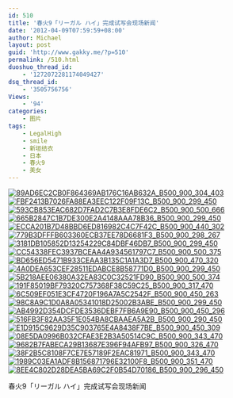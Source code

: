 ```yaml
---
id: 510
title: '春火9「リーガル ハイ」完成试写会现场新闻'
date: '2012-04-09T07:59:59+08:00'
author: Michael
layout: post
guid: 'http://www.gakky.me/?p=510'
permalink: /510.html
duoshuo_thread_id:
    - '1272072281174049427'
dsq_thread_id:
    - '3505756756'
Views:
    - '94'
categories:
    - 图片
tags:
    - LegalHigh
    - smile
    - 新垣结衣
    - 日本
    - 春火9
    - 美女
---
```


[![89AD6EC2CB0F864369AB176C16AB632A_B500_900_304_403](http://www.yui-aragaki.org/wp-content/uploads/img/89AD6EC2CB0F864369AB176C16AB632A_B500_900_304_403.jpeg)](http://www.yui-aragaki.org/wp-content/uploads/img/89AD6EC2CB0F864369AB176C16AB632A_B1280_1280_304_403.jpeg) [![FBF2413B7026FA88EA3EEC122F09F13C_B500_900_299_450](http://www.yui-aragaki.org/wp-content/uploads/img/FBF2413B7026FA88EA3EEC122F09F13C_B500_900_299_450.jpeg)](http://www.yui-aragaki.org/wp-content/uploads/img/FBF2413B7026FA88EA3EEC122F09F13C_B1280_1280_299_450.jpeg) [![593CB853EAC682D7FAD2C7B3E8FDE6C2_B500_900_500_666](http://www.yui-aragaki.org/wp-content/uploads/img/593CB853EAC682D7FAD2C7B3E8FDE6C2_B500_900_500_666.jpeg)](http://www.yui-aragaki.org/wp-content/uploads/img/593CB853EAC682D7FAD2C7B3E8FDE6C2_B1280_1280_540_720.jpeg) [![665B2847C1B7DE300E2A4148AAA78B36_B500_900_299_450](http://www.yui-aragaki.org/wp-content/uploads/img/665B2847C1B7DE300E2A4148AAA78B36_B500_900_299_450.jpeg)](http://www.yui-aragaki.org/wp-content/uploads/img/665B2847C1B7DE300E2A4148AAA78B36_B1280_1280_299_450.jpeg) [![ECCA201B7D48BBD6ED816982C4C7F42C_B500_900_440_302](http://www.yui-aragaki.org/wp-content/uploads/img/ECCA201B7D48BBD6ED816982C4C7F42C_B500_900_440_302.jpeg)](http://www.yui-aragaki.org/wp-content/uploads/img/ECCA201B7D48BBD6ED816982C4C7F42C_B1280_1280_440_302.jpeg) [![779B3DFFFB603360ECB37EE78D6681F3_B500_900_298_267](http://www.yui-aragaki.org/wp-content/uploads/img/779B3DFFFB603360ECB37EE78D6681F3_B500_900_298_267.jpeg)](http://www.yui-aragaki.org/wp-content/uploads/img/779B3DFFFB603360ECB37EE78D6681F3_B1280_1280_298_267.jpeg) [![3181DB105852D13254229C84DBF46DB7_B500_900_299_450](http://www.yui-aragaki.org/wp-content/uploads/img/3181DB105852D13254229C84DBF46DB7_B500_900_299_450.jpeg)](http://www.yui-aragaki.org/wp-content/uploads/img/3181DB105852D13254229C84DBF46DB7_B1280_1280_299_450.jpeg) [![CC54338FEC3937BCEAA4A934561797C7_B500_900_500_375](http://www.yui-aragaki.org/wp-content/uploads/img/CC54338FEC3937BCEAA4A934561797C7_B500_900_500_375.jpeg)](http://www.yui-aragaki.org/wp-content/uploads/img/CC54338FEC3937BCEAA4A934561797C7_B1280_1280_720_540.jpeg) [![BD656ED5471B933CEAA3B135C1A1A3D7_B500_900_470_320](http://www.yui-aragaki.org/wp-content/uploads/img/BD656ED5471B933CEAA3B135C1A1A3D7_B500_900_470_320.jpeg)](http://www.yui-aragaki.org/wp-content/uploads/img/BD656ED5471B933CEAA3B135C1A1A3D7_B1280_1280_470_320.jpeg) [![4A0DEA653CEF28511EDABCE8B58771D0_B500_900_299_450](http://www.yui-aragaki.org/wp-content/uploads/img/4A0DEA653CEF28511EDABCE8B58771D0_B500_900_299_450.jpeg)](http://www.yui-aragaki.org/wp-content/uploads/img/4A0DEA653CEF28511EDABCE8B58771D0_B1280_1280_299_450.jpeg) [![5B218AEE06380A32EA83C0C32521FD90_B500_900_500_374](http://www.yui-aragaki.org/wp-content/uploads/img/5B218AEE06380A32EA83C0C32521FD90_B500_900_500_374.jpeg)](http://www.yui-aragaki.org/wp-content/uploads/img/5B218AEE06380A32EA83C0C32521FD90_B1280_1280_961_720.jpeg) [![191F85019BF79320C757368F38C59C25_B500_900_317_470](http://www.yui-aragaki.org/wp-content/uploads/img/191F85019BF79320C757368F38C59C25_B500_900_317_470.jpeg)](http://www.yui-aragaki.org/wp-content/uploads/img/191F85019BF79320C757368F38C59C25_B1280_1280_317_470.jpeg) [![6C509EF051E3CF4720F196A7A5C2542F_B500_900_450_263](http://www.yui-aragaki.org/wp-content/uploads/img/6C509EF051E3CF4720F196A7A5C2542F_B500_900_450_263.jpeg)](http://www.yui-aragaki.org/wp-content/uploads/img/6C509EF051E3CF4720F196A7A5C2542F_B1280_1280_450_263.jpeg) [![98C8A9C1D0A8A05341018D25002B3ABE_B500_900_299_450](http://www.yui-aragaki.org/wp-content/uploads/img/98C8A9C1D0A8A05341018D25002B3ABE_B500_900_299_450.jpeg)](http://www.yui-aragaki.org/wp-content/uploads/img/98C8A9C1D0A8A05341018D25002B3ABE_B1280_1280_299_450.jpeg) [![AB4992D354DCFDE3536DEBF7FB6A9E90_B500_900_450_296](http://www.yui-aragaki.org/wp-content/uploads/img/AB4992D354DCFDE3536DEBF7FB6A9E90_B500_900_450_296.jpeg)](http://www.yui-aragaki.org/wp-content/uploads/img/AB4992D354DCFDE3536DEBF7FB6A9E90_B1280_1280_450_296.jpeg) [![516FB3F82AA35F1E054BA8CBAAEA5A2B_B500_900_290_450](http://www.yui-aragaki.org/wp-content/uploads/img/516FB3F82AA35F1E054BA8CBAAEA5A2B_B500_900_290_450.jpeg)](http://www.yui-aragaki.org/wp-content/uploads/img/516FB3F82AA35F1E054BA8CBAAEA5A2B_B1280_1280_290_450.jpeg) [![E1D915C9629D35C903765E4A8438F7BE_B500_900_450_309](http://www.yui-aragaki.org/wp-content/uploads/img/E1D915C9629D35C903765E4A8438F7BE_B500_900_450_309.jpeg)](http://www.yui-aragaki.org/wp-content/uploads/img/E1D915C9629D35C903765E4A8438F7BE_B1280_1280_450_309.jpeg) [![08E5DA0996B032CFAE3E2B3A50514C9C_B500_900_343_470](http://www.yui-aragaki.org/wp-content/uploads/img/08E5DA0996B032CFAE3E2B3A50514C9C_B500_900_343_470.jpeg)](http://www.yui-aragaki.org/wp-content/uploads/img/08E5DA0996B032CFAE3E2B3A50514C9C_B1280_1280_343_470.jpeg) [![9682B7FABECA29B13687E396F94AFB97_B500_900_326_470](http://www.yui-aragaki.org/wp-content/uploads/img/9682B7FABECA29B13687E396F94AFB97_B500_900_326_470.jpeg)](http://www.yui-aragaki.org/wp-content/uploads/img/9682B7FABECA29B13687E396F94AFB97_B1280_1280_326_470.jpeg) [![38F2B5C8108F7CE7E57189F2EAC81971_B500_900_343_470](http://www.yui-aragaki.org/wp-content/uploads/img/38F2B5C8108F7CE7E57189F2EAC81971_B500_900_343_470.jpeg)](http://www.yui-aragaki.org/wp-content/uploads/img/38F2B5C8108F7CE7E57189F2EAC81971_B1280_1280_343_470.jpeg) [![1989C03EA1ADF8B156871796E32100F8_B500_900_351_470](http://www.yui-aragaki.org/wp-content/uploads/img/1989C03EA1ADF8B156871796E32100F8_B500_900_351_470.jpeg)](http://www.yui-aragaki.org/wp-content/uploads/img/1989C03EA1ADF8B156871796E32100F8_B1280_1280_351_470.jpeg) [![8EE4C802D28DEA5BA69C2F0B54D70186_B500_900_296_450](http://www.yui-aragaki.org/wp-content/uploads/img/8EE4C802D28DEA5BA69C2F0B54D70186_B500_900_296_450.jpeg)](http://www.yui-aragaki.org/wp-content/uploads/img/8EE4C802D28DEA5BA69C2F0B54D70186_B1280_1280_296_450.jpeg)

春火9「リーガル ハイ」完成试写会现场新闻